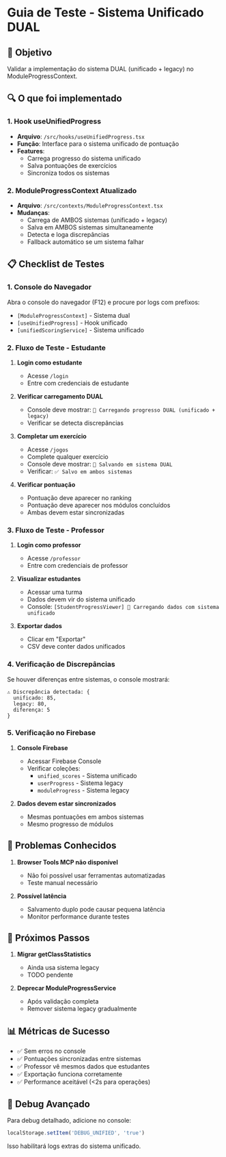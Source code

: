 # Guia de Teste - Sistema Unificado DUAL

## 🎯 Objetivo
Validar a implementação do sistema DUAL (unificado + legacy) no ModuleProgressContext.

## 🔍 O que foi implementado

### 1. Hook useUnifiedProgress
- **Arquivo**: `/src/hooks/useUnifiedProgress.tsx`
- **Função**: Interface para o sistema unificado de pontuação
- **Features**:
  - Carrega progresso do sistema unificado
  - Salva pontuações de exercícios
  - Sincroniza todos os sistemas

### 2. ModuleProgressContext Atualizado
- **Arquivo**: `/src/contexts/ModuleProgressContext.tsx`
- **Mudanças**:
  - Carrega de AMBOS sistemas (unificado + legacy)
  - Salva em AMBOS sistemas simultaneamente
  - Detecta e loga discrepâncias
  - Fallback automático se um sistema falhar

## 📋 Checklist de Testes

### 1. Console do Navegador
Abra o console do navegador (F12) e procure por logs com prefixos:
- `[ModuleProgressContext]` - Sistema dual
- `[useUnifiedProgress]` - Hook unificado
- `[unifiedScoringService]` - Sistema unificado

### 2. Fluxo de Teste - Estudante

1. **Login como estudante**
   - Acesse `/login`
   - Entre com credenciais de estudante

2. **Verificar carregamento DUAL**
   - Console deve mostrar: `🔄 Carregando progresso DUAL (unificado + legacy)`
   - Verificar se detecta discrepâncias

3. **Completar um exercício**
   - Acesse `/jogos`
   - Complete qualquer exercício
   - Console deve mostrar: `💾 Salvando em sistema DUAL`
   - Verificar: `✅ Salvo em ambos sistemas`

4. **Verificar pontuação**
   - Pontuação deve aparecer no ranking
   - Pontuação deve aparecer nos módulos concluídos
   - Ambas devem estar sincronizadas

### 3. Fluxo de Teste - Professor

1. **Login como professor**
   - Acesse `/professor`
   - Entre com credenciais de professor

2. **Visualizar estudantes**
   - Acessar uma turma
   - Dados devem vir do sistema unificado
   - Console: `[StudentProgressViewer] 🔄 Carregando dados com sistema unificado`

3. **Exportar dados**
   - Clicar em "Exportar"
   - CSV deve conter dados unificados

### 4. Verificação de Discrepâncias

Se houver diferenças entre sistemas, o console mostrará:
```
⚠️ Discrepância detectada: {
  unificado: 85,
  legacy: 80,
  diferença: 5
}
```

### 5. Verificação no Firebase

1. **Console Firebase**
   - Acessar Firebase Console
   - Verificar coleções:
     - `unified_scores` - Sistema unificado
     - `userProgress` - Sistema legacy
     - `moduleProgress` - Sistema legacy

2. **Dados devem estar sincronizados**
   - Mesmas pontuações em ambos sistemas
   - Mesmo progresso de módulos

## 🐛 Problemas Conhecidos

1. **Browser Tools MCP não disponível**
   - Não foi possível usar ferramentas automatizadas
   - Teste manual necessário

2. **Possível latência**
   - Salvamento duplo pode causar pequena latência
   - Monitor performance durante testes

## 🚀 Próximos Passos

1. **Migrar getClassStatistics**
   - Ainda usa sistema legacy
   - TODO pendente

2. **Deprecar ModuleProgressService**
   - Após validação completa
   - Remover sistema legacy gradualmente

## 📊 Métricas de Sucesso

- ✅ Sem erros no console
- ✅ Pontuações sincronizadas entre sistemas
- ✅ Professor vê mesmos dados que estudantes
- ✅ Exportação funciona corretamente
- ✅ Performance aceitável (<2s para operações)

## 🔧 Debug Avançado

Para debug detalhado, adicione no console:
```javascript
localStorage.setItem('DEBUG_UNIFIED', 'true')
```

Isso habilitará logs extras do sistema unificado.